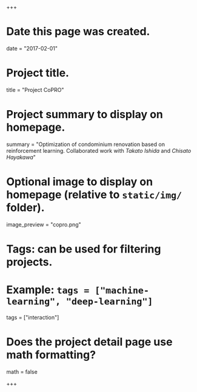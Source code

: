 +++
# Date this page was created.
date = "2017-02-01"

# Project title.
title = "Project CoPRO"

# Project summary to display on homepage.
summary = "Optimization of condominium renovation based on reinforcement learning. Collaborated work with _Takato Ishida_ and _Chisato Hayakawa_"

# Optional image to display on homepage (relative to `static/img/` folder).
image_preview = "copro.png"

# Tags: can be used for filtering projects.
# Example: `tags = ["machine-learning", "deep-learning"]`
tags = ["interaction"]

# Does the project detail page use math formatting?
math = false

+++
